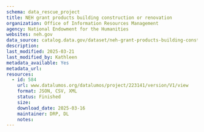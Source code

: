 ```yaml
---
schema: data_rescue_project 
title: NEH grant products building construction or renovation
organization: Office of Information Resources Management
agency: National Endowment for the Humanities
websites: neh.gov
data_source: catalog.data.gov/dataset/neh-grant-products-building-construction-or-renovation
description: 
last_modified: 2025-03-21
last_modified_by: Kathleen
metadata_available: Yes
metadata_url: 
resources:
  - id: 584
    url: www.datalumos.org/datalumos/project/223141/version/V1/view
    format: JSON, CSV, XML
    status: Finished
    size: 
    download_date: 2025-03-16
    maintainer: DRP, DL
    notes: 
---
```

